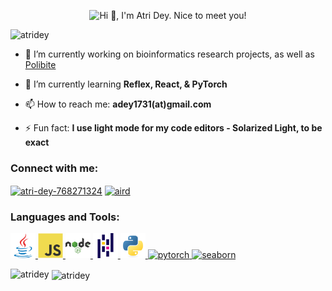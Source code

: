 <p align="center"> <img src="https://readme-typing-svg.demolab.com/?lines=Hi%20%F0%9F%91%8B,%20I%27m%20Atri%20Dey;Nice%20to%20meet%20you!" alt="Hi 👋, I'm Atri Dey. Nice to meet you!" /> </p>

<p align="left"> <img src="https://komarev.com/ghpvc/?username=atridey&label=Profile%20Views&color=0e75b6&style=flat" alt="atridey" /> </p>

- 🔭 I’m currently working on bioinformatics research projects, as well as [Polibite](https://github.com/atridey/Polibite)

- 🌱 I’m currently learning **Reflex, React, & PyTorch**

- 📫 How to reach me: **adey1731(at)gmail.com**

- ⚡ Fun fact: **I use light mode for my code editors - Solarized Light, to be exact**

<h3 align="left">Connect with me:</h3>
<p align="left">
<a href="https://linkedin.com/in/atri-dey-768271324" target="blank"><img align="center" src="https://raw.githubusercontent.com/rahuldkjain/github-profile-readme-generator/master/src/images/icons/Social/linked-in-alt.svg" alt="atri-dey-768271324" height="30" width="40" /></a>
<a href="https://stackoverflow.com/users/aird" target="blank"><img align="center" src="https://raw.githubusercontent.com/rahuldkjain/github-profile-readme-generator/master/src/images/icons/Social/stack-overflow.svg" alt="aird" height="30" width="40" /></a>
</p>

<h3 align="left">Languages and Tools:</h3>
<p align="left"> <a href="https://www.java.com" target="_blank" rel="noreferrer"> <img src="https://raw.githubusercontent.com/devicons/devicon/master/icons/java/java-original.svg" alt="java" width="40" height="40"/> </a> <a href="https://developer.mozilla.org/en-US/docs/Web/JavaScript" target="_blank" rel="noreferrer"> <img src="https://raw.githubusercontent.com/devicons/devicon/master/icons/javascript/javascript-original.svg" alt="javascript" width="40" height="40"/> </a> <a href="https://nodejs.org" target="_blank" rel="noreferrer"> <img src="https://raw.githubusercontent.com/devicons/devicon/master/icons/nodejs/nodejs-original-wordmark.svg" alt="nodejs" width="40" height="40"/> </a> <a href="https://pandas.pydata.org/" target="_blank" rel="noreferrer"> <img src="https://raw.githubusercontent.com/devicons/devicon/2ae2a900d2f041da66e950e4d48052658d850630/icons/pandas/pandas-original.svg" alt="pandas" width="40" height="40"/> </a> <a href="https://www.python.org" target="_blank" rel="noreferrer"> <img src="https://raw.githubusercontent.com/devicons/devicon/master/icons/python/python-original.svg" alt="python" width="40" height="40"/> </a> <a href="https://pytorch.org/" target="_blank" rel="noreferrer"> <img src="https://www.vectorlogo.zone/logos/pytorch/pytorch-icon.svg" alt="pytorch" width="40" height="40"/> </a> <a href="https://seaborn.pydata.org/" target="_blank" rel="noreferrer"> <img src="https://seaborn.pydata.org/_images/logo-mark-lightbg.svg" alt="seaborn" width="40" height="40"/> </a> </p>

<p><img align="left" src="https://github-readme-stats.vercel.app/api/top-langs?username=atridey&show_icons=true&locale=en&layout=compact" alt="atridey" /></p>

<p>&nbsp;<img align="center" src="https://github-readme-stats.vercel.app/api?username=atridey&show_icons=true&locale=en" alt="atridey" /></p>

